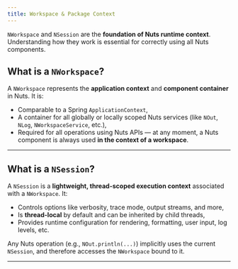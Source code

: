 ```yaml
---
title: Workspace & Package Context
---
```


`NWorkspace` and `NSession` are the **foundation of Nuts runtime context**. Understanding how they work is essential for correctly using all Nuts components.

## What is a `NWorkspace`?

A `NWorkspace` represents the **application context** and **component container** in Nuts. It is:

- Comparable to a Spring `ApplicationContext`,
- A container for all globally or locally scoped Nuts services (like `NOut`, `NLog`, `NWorkspaceService`, etc.),
- Required for all operations using Nuts APIs — at any moment, a Nuts component is always used **in the context of a workspace**.

---


## What is a `NSession`?

A `NSession` is a **lightweight, thread-scoped execution context** associated with a `NWorkspace`. It:

- Controls options like verbosity, trace mode, output streams, and more,
- Is **thread-local** by default and can be inherited by child threads,
- Provides runtime configuration for rendering, formatting, user input, log levels, etc.

Any Nuts operation (e.g., `NOut.println(...)`) implicitly uses the current `NSession`, and therefore accesses the `NWorkspace` bound to it.

---

